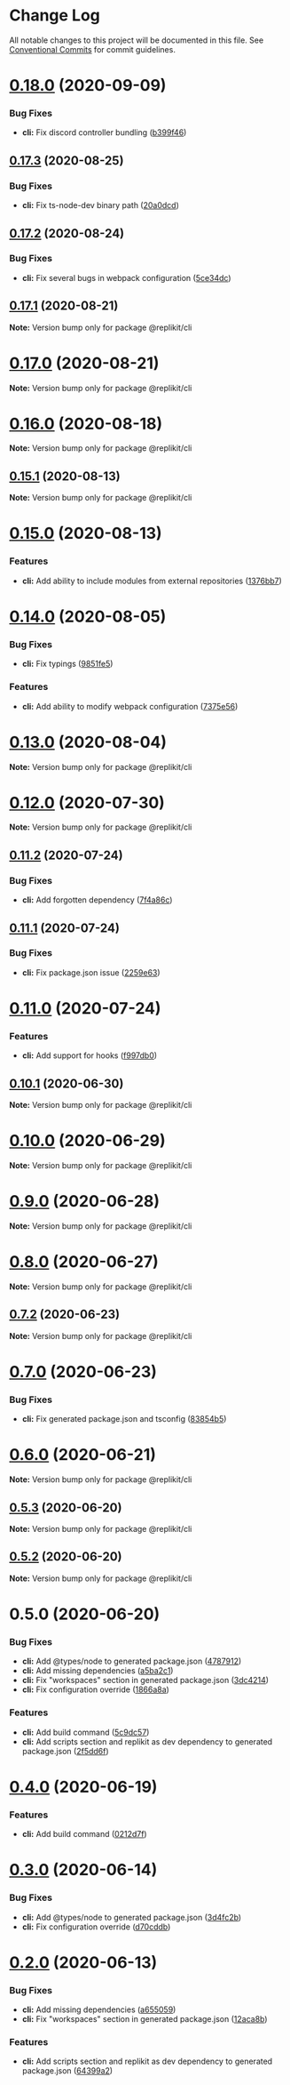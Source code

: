 # Change Log

All notable changes to this project will be documented in this file.
See [Conventional Commits](https://conventionalcommits.org) for commit guidelines.

# [0.18.0](https://github.com/Exeteres/Replikit/compare/v0.17.3...v0.18.0) (2020-09-09)


### Bug Fixes

* **cli:** Fix discord controller bundling ([b399f46](https://github.com/Exeteres/Replikit/commit/b399f46deeed3dc596ad5afcd9d56a1f3bb5e724))





## [0.17.3](https://github.com/Exeteres/Replikit/compare/v0.17.2...v0.17.3) (2020-08-25)


### Bug Fixes

* **cli:** Fix ts-node-dev binary path ([20a0dcd](https://github.com/Exeteres/Replikit/commit/20a0dcd8b45ff9bb2bba5bd25f87ba91228755d9))





## [0.17.2](https://github.com/Exeteres/Replikit/compare/v0.17.1...v0.17.2) (2020-08-24)


### Bug Fixes

* **cli:** Fix several bugs in webpack configuration ([5ce34dc](https://github.com/Exeteres/Replikit/commit/5ce34dc818907ba09ac63256a946141dc2b13f98))





## [0.17.1](https://github.com/Exeteres/Replikit/compare/v0.17.0...v0.17.1) (2020-08-21)

**Note:** Version bump only for package @replikit/cli





# [0.17.0](https://github.com/Exeteres/Replikit/compare/v0.16.0...v0.17.0) (2020-08-21)

**Note:** Version bump only for package @replikit/cli





# [0.16.0](https://github.com/Exeteres/Replikit/compare/v0.15.1...v0.16.0) (2020-08-18)

**Note:** Version bump only for package @replikit/cli





## [0.15.1](https://github.com/Exeteres/Replikit/compare/v0.15.0...v0.15.1) (2020-08-13)

**Note:** Version bump only for package @replikit/cli





# [0.15.0](https://github.com/Exeteres/Replikit/compare/v0.14.0...v0.15.0) (2020-08-13)


### Features

* **cli:** Add ability to include modules from external repositories ([1376bb7](https://github.com/Exeteres/Replikit/commit/1376bb7513bb518dfdd47975e1695d697fda1e52))





# [0.14.0](https://github.com/Exeteres/Replikit/compare/v0.13.0...v0.14.0) (2020-08-05)


### Bug Fixes

* **cli:** Fix typings ([9851fe5](https://github.com/Exeteres/Replikit/commit/9851fe5b87e07318da5c085f4b1bbddb23984136))


### Features

* **cli:** Add ability to modify webpack configuration ([7375e56](https://github.com/Exeteres/Replikit/commit/7375e56262f1b38767286fe4c6de74927264247d))





# [0.13.0](https://github.com/Exeteres/Replikit/compare/v0.12.1...v0.13.0) (2020-08-04)

**Note:** Version bump only for package @replikit/cli





# [0.12.0](https://github.com/Exeteres/Replikit/compare/v0.11.2...v0.12.0) (2020-07-30)

**Note:** Version bump only for package @replikit/cli





## [0.11.2](https://github.com/Exeteres/Replikit/compare/v0.11.1...v0.11.2) (2020-07-24)


### Bug Fixes

* **cli:** Add forgotten dependency ([7f4a86c](https://github.com/Exeteres/Replikit/commit/7f4a86c877bdce26706b7ac38d04c2dee5da02d7))





## [0.11.1](https://github.com/Exeteres/Replikit/compare/v0.11.0...v0.11.1) (2020-07-24)


### Bug Fixes

* **cli:** Fix package.json issue ([2259e63](https://github.com/Exeteres/Replikit/commit/2259e63db0251a8c3ecbd41bd2a06a669d894d9f))






# [0.11.0](https://github.com/Exeteres/Replikit/compare/v0.10.1...v0.11.0) (2020-07-24)


### Features

* **cli:** Add support for hooks ([f997db0](https://github.com/Exeteres/Replikit/commit/f997db0911f45c5957653357f5cf4cfb2de22e48))





## [0.10.1](https://github.com/Exeteres/Replikit/compare/v0.10.0...v0.10.1) (2020-06-30)

**Note:** Version bump only for package @replikit/cli






# [0.10.0](https://github.com/Exeteres/Replikit/compare/v0.9.0...v0.10.0) (2020-06-29)

**Note:** Version bump only for package @replikit/cli





# [0.9.0](https://github.com/Exeteres/Replikit/compare/v0.8.0...v0.9.0) (2020-06-28)

**Note:** Version bump only for package @replikit/cli





# [0.8.0](https://github.com/Exeteres/Replikit/compare/v0.7.2...v0.8.0) (2020-06-27)

**Note:** Version bump only for package @replikit/cli





## [0.7.2](https://github.com/Exeteres/Replikit/compare/v0.7.1...v0.7.2) (2020-06-23)

**Note:** Version bump only for package @replikit/cli





# [0.7.0](https://github.com/Exeteres/Replikit/compare/v0.6.0...v0.7.0) (2020-06-23)


### Bug Fixes

* **cli:** Fix generated package.json and tsconfig ([83854b5](https://github.com/Exeteres/Replikit/commit/83854b53c86f691613f42218a8f321270ad22f93))





# [0.6.0](https://github.com/Exeteres/Replikit/compare/v0.5.3...v0.6.0) (2020-06-21)

**Note:** Version bump only for package @replikit/cli





## [0.5.3](https://github.com/Exeteres/Replikit/compare/v0.5.2...v0.5.3) (2020-06-20)

**Note:** Version bump only for package @replikit/cli





## [0.5.2](https://github.com/Exeteres/Replikit/compare/v0.5.1...v0.5.2) (2020-06-20)

**Note:** Version bump only for package @replikit/cli





# 0.5.0 (2020-06-20)


### Bug Fixes

* **cli:** Add @types/node to generated package.json ([4787912](https://github.com/Exeteres/Replikit/commit/4787912620fd2e332728a687ae92f5563fd6f350))
* **cli:** Add missing dependencies ([a5ba2c1](https://github.com/Exeteres/Replikit/commit/a5ba2c1f9ba83692b118655b519d58b14d85f76f))
* **cli:** Fix "workspaces" section in generated package.json ([3dc4214](https://github.com/Exeteres/Replikit/commit/3dc4214a8f929afca7015d9cd3942276ec779c41))
* **cli:** Fix configuration override ([1866a8a](https://github.com/Exeteres/Replikit/commit/1866a8a005055d4a375104964c3d01508ac56cef))


### Features

* **cli:** Add build command ([5c9dc57](https://github.com/Exeteres/Replikit/commit/5c9dc57b9ac2428f4970096dcfc6ae75b2e4dd27))
* **cli:** Add scripts section and replikit as dev dependency to generated package.json ([2f5dd6f](https://github.com/Exeteres/Replikit/commit/2f5dd6f35f47f5fa50109b7155f56109b1ba3efc))






# [0.4.0](https://github.com/Exeteres/Replikit/compare/v0.3.0...v0.4.0) (2020-06-19)


### Features

* **cli:** Add build command ([0212d7f](https://github.com/Exeteres/Replikit/commit/0212d7f9c87d517b8cf220be9b32376551c3603b))





# [0.3.0](https://github.com/Exeteres/Replikit/compare/v0.2.0...v0.3.0) (2020-06-14)


### Bug Fixes

* **cli:** Add @types/node to generated package.json ([3d4fc2b](https://github.com/Exeteres/Replikit/commit/3d4fc2b1c5d0daad6040fe956d3cf164f3b1a227))
* **cli:** Fix configuration override ([d70cddb](https://github.com/Exeteres/Replikit/commit/d70cddb919469e90ed29a1bead411908bf370b57))





# [0.2.0](https://github.com/Exeteres/Replikit/compare/v0.1.0...v0.2.0) (2020-06-13)


### Bug Fixes

* **cli:** Add missing dependencies ([a655059](https://github.com/Exeteres/Replikit/commit/a65505938400bf29c2b890966a2685ac7618d989))
* **cli:** Fix "workspaces" section in generated package.json ([12aca8b](https://github.com/Exeteres/Replikit/commit/12aca8b5f729834c270abfed5606e932b987d48b))


### Features

* **cli:** Add scripts section and replikit as dev dependency to generated package.json ([64399a2](https://github.com/Exeteres/Replikit/commit/64399a242938b1e12baef40a75cf0d6cfeec3b0f))
